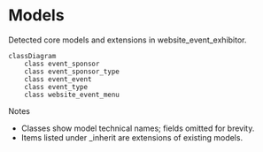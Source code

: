 # Models

Detected core models and extensions in website_event_exhibitor.

```mermaid
classDiagram
    class event_sponsor
    class event_sponsor_type
    class event_event
    class event_type
    class website_event_menu
```

Notes
- Classes show model technical names; fields omitted for brevity.
- Items listed under _inherit are extensions of existing models.
